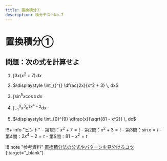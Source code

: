 ```yaml
---
title: 置換積分①
description: 積分テストNo.7
---
```


# 置換積分①

## 問題：次の式を計算せよ

1. $\displaystyle \int_{}^{} 3x(x^2 + 7) \, dx$

2. $\displaystyle \int_{}^{} \dfrac{2x}{x^2 + 3} \, dx$

3. $\displaystyle \int_{}^{} \sin^5 x\cos x \, dx$

4. $\displaystyle \int_{-1}^{0} x^3e^{2x^4 - 2} dx$

5. $\displaystyle \int_{0}^{9} \dfrac{x}{\sqrt{81 - x^2}} \, dx$

!!!+ info "ヒント"
    - 第1問：$x^2 + 7 = t$
    - 第2問：$x^2 + 3 = t$
    - 第3問：$\sin x = t$
    - 第4問：$2x^4 - 2 = t$
    - 第5問：$81 - x^2 = t$

!!! note "参考資料"
    [置換積分法の公式やパターンを見分けるコツ](https://univ-juken.com/chikan-sekibun){:target="_blank"}
